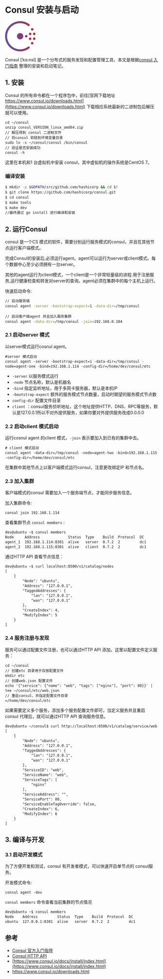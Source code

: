 <!-- ---
title: consul 服务发现入门介绍
p: ops/consul.md
date: 2016-12-29 00:25:16
tags:
--- -->

# Consul 安装与启动

![](images/14837621814991.jpg)

Consul [ˈkɑ:nsl] 是一个分布式的服务发现和配置管理工具，本文是根据[consul 入门指南](https://www.consul.io/intro/getting-started/install.html) 整理的安装和启动笔记。

## 1. 安装

Consul 的所有命令都在一个程序包中，前往[官网下载地址 https://www.consul.io/downloads.html](https://www.consul.io/downloads.html) 下载相应系统最新的二进制包后解压就可以使用。

```
cd ~/consul
unzip consul_VERSION_linux_amd64.zip
// 解压得到 consul 二进制文件
// 将consul 软链到环境变量目录
sudo ln -s ~/consul/consul /bin/consul
// 验证是否安装成功
consul -h
```

这里在本机和1 台虚拟机中安装 consul，其中虚拟机的操作系统是CentOS 7。

### 编译安装

```sh
$ mkdir -p $GOPATH/src/github.com/hashicorp && cd $!
$ git clone https://github.com/hashicorp/consul.git
$ cd consul
$ make tools
$ make dev
//最终通过 go install 进行编译和安装
```

## 2. 运行Consul

consul 是一个CS 模式的软件，需要分别运行服务模式的consul，并且在其他节点运行客户端模式。

完成Consul的安装后,必须运行agent。agent可以运行为server或client模式。每个数据中心至少必须拥有一台server。

其他的agent运行为client模式，一个client是一个非常轻量级的进程.用于注册服务,运行健康检查和转发对server的查询。agent必须在集群中的每个主机上运行。

快速启动命令:

```sh
// 启动服务端
consul agent -server -bootstrap-expect=1 -data-dir=/tmp/consul

// 启动客户端agent 并且加入服务集群
consul agent -data-dir=/tmp/consul -join=192.168.0.104
```


### 2.1 启动server 模式

以server模式运行cosnul agent。

```
#server 模式启动
consul agent -server -bootstrap-expect=1 -data-dir=/tmp/consul -node=agent-one -bind=192.168.1.114 -config-dir=/home/dev/consul/etc
```

- `-server` 以服务模式运行
- `-node` 节点名称，默认是机器名
- `-bind` 指定监听地址，用于多网卡服务器，默认是本机IP
- `-bootstrap-expect` 额外的服务模式节点数量，启动时期望的服务模式节点数
- `config-dir` 配置文件目录
- `client` ：consul服务侦听地址，这个地址提供HTTP、DNS、RPC等服务，默认是127.0.0.1所以不对外提供服务，如果你要对外提供服务改成0.0.0.0


### 2.2 启动client 模式启动

运行cosnul agent 的client 模式，`-join` 表示要加入到已有的集群中去。

```
# client 模式启动
consul agent -data-dir=/tmp/consul -node=agent-two -bind=192.168.1.115 -config-dir=/home/dev/consul/etc
```

在集群中其他节点上以客户端模式运行consul，注意更改绑定IP 和节点名。

### 2.3 加入集群

客户端模式的consul 需要加入一个服务端节点，才能同步服务信息。

加入集群命令:

```
consul join 192.168.1.114
```

查看集群节点 `consul members` :

```
dev@ubuntu ~$ consul members
Node     Address             Status  Type    Build  Protocol  DC
agent_1  192.168.1.114:8301  alive   server  0.7.2  2         dc1
agent_2  192.168.1.115:8301  alive   client  0.7.2  2         dc1
```


通过HTTP API 查看节点信息：

```
dev@ubuntu ~$ curl localhost:8500/v1/catalog/nodes
[
    {
        "Node": "ubuntu",
        "Address": "127.0.0.1",
        "TaggedAddresses": {
            "lan": "127.0.0.1",
            "wan": "127.0.0.1"
        },
        "CreateIndex": 4,
        "ModifyIndex": 5
    }
]
```

### 2.4 服务注册与发现

服务可以通过配置文件注册，也可以通过HTTP API 添加。这里以配置文件定义服务：

```
cd ~/consul
// 创建etc 目录用于存放配置文件
mkdir etc
// 创建web.json 配置文件
echo '{"service": {"name": "web", "tags": ["nginx"], "port": 80}}' | tee ~/consul/etc/web.json
// 重启consul，并指定配置文件目录
=/home/dev/consul/etc
```

如果需要定义多个服务，添加多个服务配置文件即可，当定义服务并且重启consul 代理后，就可以通过HTTP API 查询服务信息。

```
dev@ubuntu ~/consul$ curl http://localhost:8500/v1/catalog/service/web
[
    {
        "Node": "ubuntu",
        "Address": "127.0.0.1",
        "TaggedAddresses": {
            "lan": "127.0.0.1",
            "wan": "127.0.0.1"
        },
        "ServiceID": "web",
        "ServiceName": "web",
        "ServiceTags": [
            "nginx"
        ],
        "ServiceAddress": "",
        "ServicePort": 80,
        "ServiceEnableTagOverride": false,
        "CreateIndex": 6,
        "ModifyIndex": 6
    }
]
```

## 3. 编译与开发

### 3.1 启动开发模式

为了方便开发和测试，consul 有开发者模式，可以快速开启单节点的 consul服务。

开发模式命令:

```
consul agent -dev
```

`consul members` 命令查看当前集群的节点情况

```
dev@ubuntu ~$ consul members
Node    Address         Status  Type    Build  Protocol  DC
ubuntu  127.0.0.1:8301  alive   server  0.7.2  2         dc1
```

## 参考

- [Consul 官方入门指导](https://www.consul.io/intro/getting-started/install.html)
- [Consul HTTP API](https://www.consul.io/docs/agent/http.html)
- [https://www.consul.io/docs/install/index.html](https://www.consul.io/docs/install/index.html)
- https://www.consul.io/downloads.html
